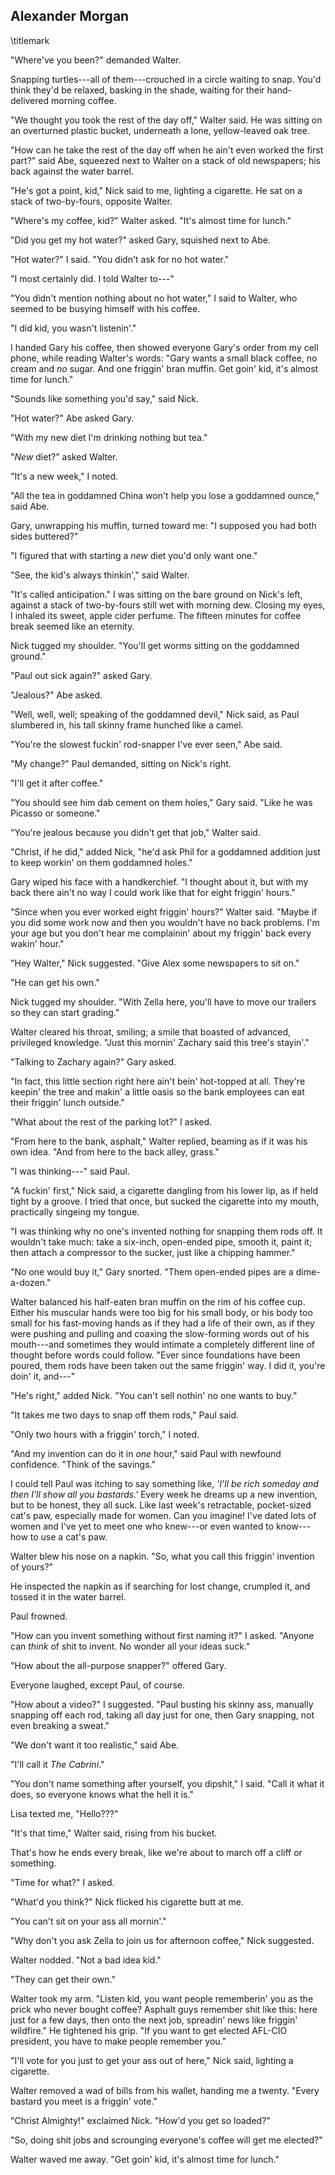 ## Alexander Morgan
\titlemark

"Where've you been?" demanded Walter.

Snapping turtles---all of them---crouched in a circle waiting to snap.
You'd think they'd be relaxed, basking in the shade, waiting for their
hand-delivered morning coffee.

"We thought you took the rest of the day off," Walter said. He was
sitting on an overturned plastic bucket, underneath a lone,
yellow-leaved oak tree.

"How can he take the rest of the day off when he ain't even worked the
first part?" said Abe, squeezed next to Walter on a stack of old
newspapers; his back against the water barrel.

"He's got a point, kid," Nick said to me, lighting a cigarette. He sat
on a stack of two-by-fours, opposite Walter.

"Where's my coffee, kid?" Walter asked. "It's almost time for lunch."

"Did you get my hot water?" asked Gary, squished next to Abe.

"Hot water?" I said. "You didn't ask for no hot water."

"I most certainly did. I told Walter to---"

"You didn't mention nothing about no hot water," I said to Walter, who
seemed to be busying himself with his coffee.

"I did kid, you wasn't listenin'."

I handed Gary his coffee, then showed everyone Gary's order from my cell
phone, while reading Walter's words: "Gary wants a small black coffee,
no cream and *no* sugar. And one friggin' bran muffin. Get goin' kid,
it's almost time for lunch."

"Sounds like something you'd say," said Nick.

"Hot water?" Abe asked Gary.

 "With my new diet I'm drinking nothing but tea."

 "*New* diet?" asked Walter.

 "It's a new week," I noted.

 "All the tea in goddamned China won't help you lose a goddamned
 ounce," said Abe.

Gary, unwrapping his muffin, turned toward me: "I supposed you had both
sides buttered?"

"I figured that with starting a *new* diet you'd only want one."

"See, the kid's always thinkin'," said Walter.

"It's called anticipation." I was sitting on the bare ground on Nick's
left, against a stack of two-by-fours still wet with morning dew.
Closing my eyes, I inhaled its sweet, apple cider perfume. The fifteen
minutes for coffee break seemed like an eternity.

Nick tugged my shoulder. "You'll get worms sitting on the goddamned
ground."

"Paul out sick again?" asked Gary.

"Jealous?" Abe asked.

"Well, well, well; speaking of the goddamned devil," Nick said, as Paul
slumbered in, his tall skinny frame hunched like a camel.

"You're the slowest fuckin' rod-snapper I've ever seen," Abe said.

"My change?" Paul demanded, sitting on Nick's right.

"I'll get it after coffee."

"You should see him dab cement on them holes," Gary said. "Like he was
Picasso or someone."

"You're jealous because you didn't get that job," Walter said.

"Christ, if he did," added Nick, "he'd ask Phil for a goddamned addition
just to keep workin' on them goddamned holes."

Gary wiped his face with a handkerchief. "I thought about it, but with
my back there ain't no way I could work like that for eight friggin'
hours."

"Since when you ever worked eight friggin' hours?" Walter said. "Maybe
if you did some work now and then you wouldn't have no back problems.
I'm your age but you don't hear me complainin' about my friggin' back
every wakin' hour."

"Hey Walter," Nick suggested. "Give Alex some newspapers to sit on."

"He can get his own."

Nick tugged my shoulder. "With Zella here, you'll have to move our
trailers so they can start grading."

Walter cleared his throat, smiling; a smile that boasted of advanced,
privileged knowledge. "Just this mornin' Zachary said this tree's
stayin'."

"Talking to Zachary again?" Gary asked.

"In fact, this little section right here ain't bein' hot-topped at all.
They're keepin' the tree and makin' a little oasis so the bank employees
can eat their friggin' lunch outside."

"What about the rest of the parking lot?" I asked.

"From here to the bank, asphalt," Walter replied, beaming as if it was
his own idea. "And from here to the back alley, grass."

"I was thinking---" said Paul.

"A fuckin' first," Nick said, a cigarette dangling from his lower lip,
as if held tight by a groove. I tried that once, but sucked the
cigarette into my mouth, practically singeing my tongue.

"I was thinking why no one's invented nothing for snapping them rods
off. It wouldn't take much: take a six-inch, open-ended pipe, smooth it,
paint it; then attach a compressor to the sucker, just like a chipping
hammer."

"No one would buy it," Gary snorted. "Them open-ended pipes are a
dime-a-dozen."

Walter balanced his half-eaten bran muffin on the rim of his coffee cup.
Either his muscular hands were too big for his small body, or his body
too small for his fast-moving hands as if they had a life of their own,
as if they were pushing and pulling and coaxing the slow-forming words
out of his mouth---and sometimes they would intimate a completely
different line of thought before words could follow. "Ever since
foundations have been poured, them rods have been taken out the same
friggin' way. I did it, you're doin' it, and---"

"He's right," added Nick. "You can't sell nothin' no one wants to buy."

"It takes me two days to snap off them rods," Paul said.

"Only two hours with a friggin' torch," I noted.

"And my invention can do it in *one* hour," said Paul with newfound
confidence. "Think of the savings."

I could tell Paul was itching to say something like, *'I'll be rich
someday and then I'll show all you bastards.'* Every week he dreams up a
new invention, but to be honest, they all suck. Like last week's
retractable, pocket-sized cat's paw, especially made for women. Can you
imagine! I've dated lots of women and I've yet to meet one who knew---or
even wanted to know---how to use a cat's paw.

 Walter blew his nose on a napkin. "So, what you call this friggin'
 invention of yours?"

He inspected the napkin as if searching for lost change, crumpled it,
and tossed it in the water barrel.

Paul frowned.

"How can you invent something without first naming it?" I asked. "Anyone
can *think* of shit to invent. No wonder all your ideas suck."

 "How about the all-purpose snapper?" offered Gary.

 Everyone laughed, except Paul, of course.

 "How about a video?" I suggested. "Paul busting his skinny ass,
 manually snapping off
each rod, taking all day just for one, then Gary snapping, not even
breaking a sweat."

"We don't want it too realistic," said Abe.

"I'll call it *The Cabrini*."

"You don't name something after yourself, you dipshit," I said. "Call it
what it does, so everyone knows what the hell it is."

Lisa texted me, "Hello???"

 "It's that time," Walter said, rising from his bucket.

 That's how he ends every break, like we're about to march off a cliff
 or something.

 "Time for what?" I asked.

 "What'd you think?" Nick flicked his cigarette butt at me.

 "You can't sit on your ass all mornin'."

 "Why don't you ask Zella to join us for afternoon coffee," Nick
 suggested.

 Walter nodded. "Not a bad idea kid."

 "They can get their own."

Walter took my arm. "Listen kid, you want people rememberin' you as the
prick who never bought coffee? Asphalt guys remember shit like this:
here just for a few days, then onto the next job, spreadin' news like
friggin' wildfire." He tightened his grip. "If you want to get elected
AFL-CIO president, you have to make people remember you."

"I'll vote for you just to get your ass out of here," Nick said,
lighting a cigarette.

Walter removed a wad of bills from his wallet, handing me a twenty.
"Every bastard you meet is a friggin' vote."

"Christ Almighty!" exclaimed Nick. "How'd you get so loaded?"

"So, doing shit jobs and scrounging everyone's coffee will get me
elected?"

Walter waved me away. "Get goin' kid, it's almost time for lunch."
